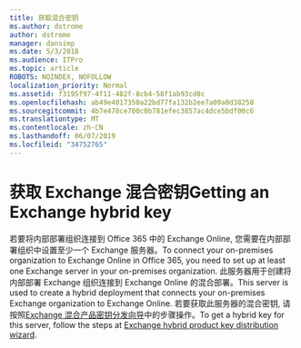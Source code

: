 ```yaml
---
title: 获取混合密钥
ms.author: dstrome
author: dstrome
manager: dansimp
ms.date: 5/3/2018
ms.audience: ITPro
ms.topic: article
ROBOTS: NOINDEX, NOFOLLOW
localization_priority: Normal
ms.assetid: f3195f97-4f11-482f-8cb4-58f1ab93cd8c
ms.openlocfilehash: ab49e4017350a22bd77fa132b2ee7a09a0d38258
ms.sourcegitcommit: 4b7e478ce700c0b781efec3857ac4dce5bdf00c6
ms.translationtype: MT
ms.contentlocale: zh-CN
ms.lasthandoff: 06/07/2019
ms.locfileid: "34752765"
---
```

# <a name="getting-an-exchange-hybrid-key"></a><span data-ttu-id="d26d0-102">获取 Exchange 混合密钥</span><span class="sxs-lookup"><span data-stu-id="d26d0-102">Getting an Exchange hybrid key</span></span>

<span data-ttu-id="d26d0-103">若要将内部部署组织连接到 Office 365 中的 Exchange Online, 您需要在内部部署组织中设置至少一个 Exchange 服务器。</span><span class="sxs-lookup"><span data-stu-id="d26d0-103">To connect your on-premises organization to Exchange Online in Office 365, you need to set up at least one Exchange server in your on-premises organization.</span></span> <span data-ttu-id="d26d0-104">此服务器用于创建将内部部署 Exchange 组织连接到 Exchange Online 的混合部署。</span><span class="sxs-lookup"><span data-stu-id="d26d0-104">This server is used to create a hybrid deployment that connects your on-premises Exchange organization to Exchange Online.</span></span> <span data-ttu-id="d26d0-105">若要获取此服务器的混合密钥, 请按照[Exchange 混合产品密钥分发向导](http://aka.ms/hybridkey)中的步骤操作。</span><span class="sxs-lookup"><span data-stu-id="d26d0-105">To get a hybrid key for this server, follow the steps at [Exchange hybrid product key distribution wizard](http://aka.ms/hybridkey).</span></span>
  


